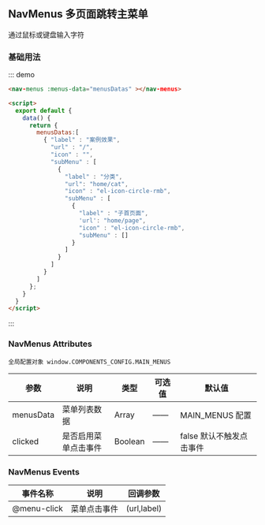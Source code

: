 <script>
  export default {
    data() {
      return {
        menusDatas:[    
          { "label" : "案例效果",
            "url" : "/",    
            "icon" : "",
            "subMenu" : [
              {
                "label" : "分类",
                "url": "home/cat",
                "icon" : "el-icon-circle-rmb",  
                "subMenu" : [ 
                  {
                    "label" : "子首页面",
                    'url': "home/page",
                    "icon" : "el-icon-circle-rmb",
                    "subMenu" : []
                  }
                ]
              }
            ]
          }
        ]
      };
    }
  }
</script>
## NavMenus 多页面跳转主菜单

通过鼠标或键盘输入字符

### 基础用法

::: demo
```html
<nav-menus :menus-data="menusDatas" ></nav-menus>

<script>
  export default {
    data() {
      return {
        menusDatas:[    
          { "label" : "案例效果",
            "url" : "/",    
            "icon" : "",
            "subMenu" : [
              {
                "label" : "分类",
                "url": "home/cat",
                "icon" : "el-icon-circle-rmb",  
                "subMenu" : [ 
                  {
                    "label" : "子首页面",
                    'url': "home/page",
                    "icon" : "el-icon-circle-rmb",
                    "subMenu" : []
                  }
                ]
              }
            ]
          }
        ]
      };
    }
  }
</script>
```
:::

### NavMenus Attributes

```
全局配置对象 window.COMPONENTS_CONFIG.MAIN_MENUS 
```

| 参数          | 说明            | 类型            | 可选值                 | 默认值   |
|-------------  |---------------- |---------------- |---------------------- |-------- |
|  menusData  |  菜单列表数据 |   Array |   ——     | MAIN_MENUS 配置 |
|  clicked  |  是否启用菜单点击事件|  Boolean |   ——    |  false  默认不触发点击事件 |

### NavMenus Events
| 事件名称 | 说明 | 回调参数 |
|---------|--------|---------|
|@menu-click|菜单点击事件| (url,label)|